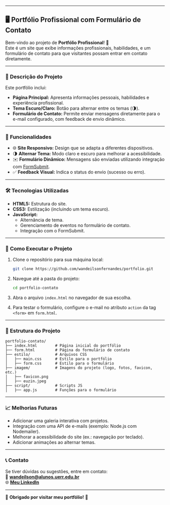 
---

## 🖥️ **Portfólio Profissional com Formulário de Contato**

Bem-vindo ao projeto de **Portfólio Profissional**! 🎉  
Este é um site que exibe informações profissionais, habilidades, e um formulário de contato para que visitantes possam entrar em contato diretamente.

---

### 📜 **Descrição do Projeto**

Este portfólio inclui:  
- **Página Principal:** Apresenta informações pessoais, habilidades e experiência profissional.  
- **Tema Escuro/Claro:** Botão para alternar entre os temas (🌗).  
- **Formulário de Contato:** Permite enviar mensagens diretamente para o e-mail configurado, com feedback de envio dinâmico.  

---

### 🌟 **Funcionalidades**

- 🌐 **Site Responsivo:** Design que se adapta a diferentes dispositivos.  
- 🌗 **Alternar Tema:** Modo claro e escuro para melhorar a acessibilidade.  
- ✉️ **Formulário Dinâmico:** Mensagens são enviadas utilizando integração com [FormSubmit](https://formsubmit.co).  
- ✅ **Feedback Visual:** Indica o status do envio (sucesso ou erro).  

---

### 🛠️ **Tecnologias Utilizadas**

- **HTML5:** Estrutura do site.  
- **CSS3:** Estilização (incluindo um tema escuro).  
- **JavaScript:**  
  - Alternância de tema.  
  - Gerenciamento de eventos no formulário de contato.  
  - Integração com o FormSubmit.  

---

### 🚀 **Como Executar o Projeto**

1. Clone o repositório para sua máquina local:  
   ```bash
   git clone https://github.com/wandeilsonfernandes/portfolio.git
   ```

2. Navegue até a pasta do projeto:  
   ```bash
   cd portfolio-contato
   ```

3. Abra o arquivo `index.html` no navegador de sua escolha.

4. Para testar o formulário, configure o e-mail no atributo `action` da tag `<form>` em `form.html`.  

---

### 📂 **Estrutura do Projeto**

```plaintext
portfolio-contato/
├── index.html        # Página inicial do portfólio
├── form.html         # Página do formulário de contato
├── estilo/           # Arquivos CSS
│   ├── main.css      # Estilo para o portfólio
│   ├── form.css      # Estilo para o formulário
├── imagem/           # Imagens do projeto (logo, fotos, favicon, etc.)
│   ├── favicon.png
│   ├── euzin.jpeg
├── script/           # Scripts JS
│   ├── app.js        # Funções para o formulário
```

---

### 📈 **Melhorias Futuras**

- Adicionar uma galeria interativa com projetos.  
- Integração com uma API de e-mails (exemplo: Node.js com Nodemailer).  
- Melhorar a acessibilidade do site (ex.: navegação por teclado).  
- Adicionar animações ao alternar temas.  

---

### 📞 **Contato**

Se tiver dúvidas ou sugestões, entre em contato:  
📧 **wandeilson@alunos.uerr.edu.br**  
🌐 **[Meu LinkedIn](https://www.linkedin.com/in/wandeilson-fernandes/)**  

---

🎉 **Obrigado por visitar meu portfólio!** 🎉  
